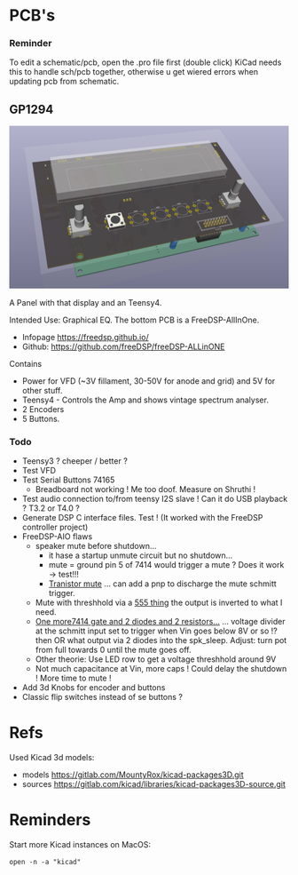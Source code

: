# PCB's

### Reminder

To edit a schematic/pcb, open the .pro file first (double click) KiCad needs this to handle sch/pcb together, otherwise u get wiered errors when updating pcb from schematic.

## GP1294

![image](GP1294-Teens4.png)

A Panel with that display and an Teensy4.

Intended Use: Graphical EQ. The bottom PCB is a FreeDSP-AllInOne.
 * Infopage https://freedsp.github.io/
 * Github: https://github.com/freeDSP/freeDSP-ALLinONE 

Contains
* Power for VFD (~3V fillament, 30-50V for anode and grid) and 5V for other stuff.
* Teensy4 - Controls the Amp and shows vintage spectrum analyser.
* 2 Encoders
* 5 Buttons.

### Todo

* Teensy3 ? cheeper / better ?
* Test VFD
* Test Serial Buttons 74165
  * Breadboard not working ! Me too doof. Measure on Shruthi !
* Test audio connection to/from teensy I2S slave ! Can it do USB playback ? T3.2 or T4.0 ?
* Generate DSP C interface files. Test ! (It worked with the FreeDSP controller project)
* FreeDSP-AIO flaws
  * speaker mute before shutdown...
    * it hase a startup unmute circuit but no shutdown...
    * mute = ground pin 5 of 7414 would trigger a mute ? Does it work -> test!!!
    * [Tranistor mute](https://www.falstad.com/circuit/circuitjs.html?ctz=CQAgjCAMB0l3BWEAmM0EE4DMGAcB2ZLMSANjABYxkR8l7IQEBTAWjDACgA3cCikFgQ1KA3IwkgKjLNCxQFMBJwDufMY2QJSIcVFUptumaVzH9AJ0GnzWG2FKSS8SAbtmhI-oOH6ADlIYOg6MFEE+NPISBlQ6ntYevq5WWjqpgsiaRozOrgDm6hGF0pKuAekVRlh2gooG6dVpVUn1zZE28a5qWJlF7kWuAC4ZmpAeNplmjOzg+LA4uBjYqMIYCAjyYAjQphQI1JCU4pAY+ALOIAAmzABmAIYArgA2g269kyOGOl0J4I6-YAwNB+sT+JjMIX0ajCwX+oMhIPC8VBnU4AGMpA4wZi4kkoLAXBA0EINgQsGRCLgEPgMPi4FwsPhwShkAJ+vEINEApgRP8eX06mp+cikS0wLgaDDsfyEfikESdoI5PpGVlgkCvprOfoAEpajUfQHA8DgHJmxToTgAeyYTGoCmkeFtMG1XBtqDtxsdZiQLpNbpAtP2XpOZl6fpEnCAA) ... can add a pnp to discharge the mute schmitt trigger.
   * Mute with threshhold via a [555 thing](https://www.falstad.com/circuit/circuitjs.html?ctz=CQAgjCAMB0l3BWEAmM0EE4DMGAcB2ZLMSANjABYxkQFTbbJaBTAWjDACgxSktIK4Ukyr0eIkBWgYZsjAnjwuAdxQUmrCrhBZS26tsicASrQqDWWGhSshLNJiKZJHUdJwDyk28mSCKGPS+ghBGqsh0KLjaEUGRYSiRsToCifQJycjRKYJZhpwAbmnFYBg0yUwQJI7QoVBuCCbgZSXCxZXglV31MI0ADsV5xVgINFg9nADmIKSCCNQzc1kT0+pMVk7ruhOquvrLNjQGUJyqh+AHtqUOnABOahpaD0L11fCnzUct-CEtRgDGzx4z1wrjQighkLAbHwbkgWHwuBG8nwgS0uHkkBcsEgXGmfiYoOegQmAx+L3JRPGjimORAVNSJJpqhJ1xArPSHzZwIJLwy6gpqWBRlMszsT1smkM9QFLh67lMe0kwPJoh6kiYyFcNUauz0OlGOn1GxOqm5LVZf04ABc7JQQvh6OwFmBHfV2OrqiAACbMABmAEMAK4AG2ttLZTzZTJOtvEOi+Ywc4DcAXIuh4+FdGJwsN6WFzqAilCwuGQLS9vsDofD9yubtsthE+Dgd3ZTqeHNeELbSpGY31aq6rawggAWpZpCm0FmbKNcNcF-BkDD6sgcZDIbhBFgp1wAF6fWgulrmGIgCe7jCcUcX1gIaBicDQWf9hdlJdwFesPMoDebxRt1oR9wE4Q8tW0M8UEgbRS1yO8H1INsxX7RYomlCgWwyJJsjFIYjAGDhrCjBZ5jGHZwAWKCxSghIiOPGgxTI000Kg4FaK5egoPsSQngSJiXXoZi6KEhYeOEzhAWBZj2L48A2G0VgYAMMACAQbctUdLNUhgOAuHucSxNsWjGBHQQ-WUb1bgAez6AAdABHDBpxfEt50XN5v1-XxoALeZzHwbTSGCwLXk4b00Lg1inhoCyrNsxzr1vOKbPshzxiqVy5yyDzl1XJh8GgcwFC0CIW18XxeDCiKaKeATyhAFKEvSm8W0iw0UKAup+UebQSSlFj+rqiwow+MVgSpG5bUbRid2TCBNBfUEsnIfB1LgCgEE2txUECWYBHnLFsAwEI4B9f1gzDNtzSONom06RRaRo7QxRjIx7jFAbxvSB73ltZ0aB41giR4jQFvXeESCRBBiFwOg2GIQG0Bkag9FdIhIHwBGXTOqtLvDaz2QTeoAA8lx5KRBF0+AMEdOgIjXBhNCOaVAfmThCfGe6yZIHkakUWneFIBnNRTH96ARV47BbTggA) the output is inverted to what I need.
   * [One more7414 gate and 2 diodes and 2 resistors...](https://www.falstad.com/circuit/circuitjs.html?ctz=CQAgjCAMB0l3BWEAmM0EE4DMGAcB2ZLMSANjABYxkQFTbbJaBTAWjDACgA3EV-XBXCkmrQbmFMmEElOgQpUdJwBKfcZPUZ6YEVHAppNavpgJOAB3W6UyIWJvJcErKc5hcr1lgTH89VmRCcH9TdHBoUnosaCxXJEh3Tz4fGm0+ILT6OSQ0KJAYuIZEjy9UkAo4DODKxTMI-ML4qE4Adz4wUJt2ExtE9sC7YQ6u7M4AcxH6XFFO+nSpTgBjKeH2UJn9ZDYJCmgMbREOHAO8SgTYSC4AJ1XWCgl1nWzweDg21bn1aVDE26eQgEvnZFLJ4MtViDVlhIEImNsxBV9rgMP4sKQMHRILhkNglHAuJMATD7F8sMg6h9BkIoQCof1IZUOiZ6VSvl9AsEvgzqWtyn0qfyAuUFpZqjRauKKqQhK5FlYehKqorpbK3ANMiB0pzjE4WhquXrvL5wHqefyjfzflTkENaeVWQMHUzjUrFhT8B16JKmHFvSAALYAVwALsxOB6pRyKRJKEIhABBAMWVgAegAogA5COQT0OZ6iZxMB4VEAANQAlgA7AAU1ECFDLAEoc3nCPCXaQhhwJYGAIYWAA6AGdh0GLBYADYATxHZZHIYA9iOEGWqbhHEN85o-nx2ygXfuSfoZu8iUfYXuKQVr4sBvvaaQ6Af5Xwn-RH8-j3KWqU+AhQlpCh0npJRckiaJYmaHkH2xK8O1fe4QJdYDvSqH8eVtWVL2JS9MLtYJeVZP97nJPgS1dciJByBpIKKBIxRVWkewKS8MMFE17keDkSx5CgyKAsiuP1O5qG40JhMSAATKVJXYDA3RQEApOYAAzPsg0nENOBknUKm1MAFP0j9lLUjStLZEw5MMxSeRsiplXs1CRNIiVtX4mhWQVGUqLfWUaHYgYfOEgFJNbUSjQo3RixAAAFRdWmYa4AHkq3CyiQuPVh0iEAArINhxDEc+xHAALZhJwsJKF2XYdxmYIrh1XdKAI-F1fFjUIhArAMA2YKSKz7MMRwsBLquHKSEqrEcVLDJYQwrRc0sjeS3ICTYEAoeMQGSlQR0XVSRrG65JtaabhwAHyOxLrnHdKeMeTZsv9YdJwS67xvHGaGuYebFrS-53xff9AKZaRwQGZzBM8sH3C7L0HNmb1NhoFT1M0kNWEnfqDAUfFCQRh4keMtx-hsayrKqJgEHeSGyOcvTnJg68WP4QRwBMGD2dZgQhGi398HsfcedIWMjIgGn4HxDAqDeOX4BoFRmGHCtCr7KslnDe9Rc0Nm+b0RJF0MG99AADw3K4aAuPGkCQCRUH0JBWE22gbelJTwdoALqIYQIsE4I2KACmgmHNkgWTkGRSwSAoY4ge4JR-J36dcOVYAYoA) ... voltage divider at the schmitt input set to trigger when Vin goes below 8V or so !? then OR what output via 2 diodes into the spk_sleep. Adjust: turn pot from full towards 0 until the mute goes off.
   * Other theorie: Use LED row to get a voltage threshhold around 9V
  * Not much capacitance at Vin, more caps ! Could delay the shutdown ! More time to mute !
* Add 3d Knobs for encoder and buttons
* Classic flip switches instead of se buttons ?

# Refs

Used Kicad 3d models:
 * models https://gitlab.com/MountyRox/kicad-packages3D.git 
 * sources https://gitlab.com/kicad/libraries/kicad-packages3D-source.git

# Reminders

Start more Kicad instances on MacOS:
```
open -n -a "kicad"
```